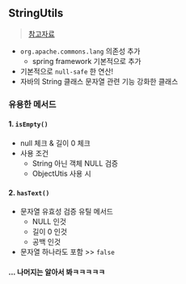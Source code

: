## StringUtils 
> [참고자료](https://velog.io/@mooh2jj/JAVA-StringUtils-%EC%82%AC%EC%9A%A9%EB%B2%95)
- `org.apache.commons.lang` 의존성 추가
  - spring framework 기본적으로 추가
- 기본적으로 `null-safe` 한 연산!
- 자바의 String 클래스 문자열 관련 기능 강화한 클래스

### 유용한 메서드
#### 1. `isEmpty()`
- null 체크 & 길이 0 체크
- 사용 조건
  - String 아닌 객체 NULL 검증
  - ObjectUtis 사용 시
#### 2. `hasText()` 
- 문자열 유효성 검증 유틸 메서드
  - NULL 인것
  - 길이 0 인것
  - 공백 인것
- 문자열 하나라도 포함 >> `false` 
#### ... 나머지는 알아서 봐ㅋㅋㅋㅋㅋ
